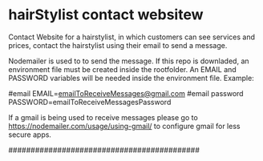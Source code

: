 # hairStylist contact websitew
Contact Website for a hairstylist, in which customers can see services and prices,
contact the hairstylist using their email to send a message.

Nodemailer is used to to send the message. If this repo is downladed, an environment file must be created inside the rootfolder. An EMAIL and PASSWORD variables will be needed inside the environment file.
Example:

#email
EMAIL=emailToReceiveMessages@gmail.com
#email password
PASSWORD=emailToReceiveMessagesPassword

If a gmail is being used to receive messages please go to https://nodemailer.com/usage/using-gmail/ to configure gmail for less secure apps.

###########################################